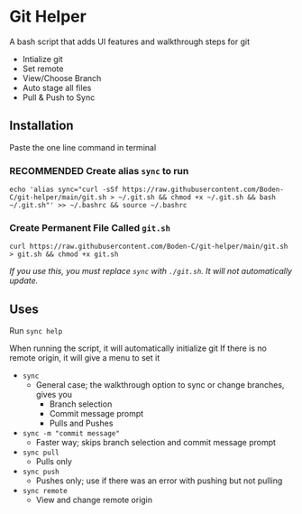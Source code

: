 # Git Helper
A bash script that adds UI features and walkthrough steps for git

- Intialize git
- Set remote
- View/Choose Branch
- Auto stage all files
- Pull & Push to Sync

## Installation
Paste the one line command in terminal

### RECOMMENDED Create alias `sync` to run
```
echo 'alias sync="curl -sSf https://raw.githubusercontent.com/Boden-C/git-helper/main/git.sh > ~/.git.sh && chmod +x ~/.git.sh && bash ~/.git.sh"' >> ~/.bashrc && source ~/.bashrc
```
### Create Permanent File Called `git.sh`
```
curl https://raw.githubusercontent.com/Boden-C/git-helper/main/git.sh > git.sh && chmod +x git.sh
```
_If you use this, you must replace `sync` with `./git.sh`. It will not automatically update._
## Uses
Run `sync help`

When running the script, it will automatically initialize git
If there is no remote origin, it will give a menu to set it

- `sync`
  - General case; the walkthrough option to sync or change branches, gives you
    - Branch selection
    - Commit message prompt
    - Pulls and Pushes
- `sync -m "commit message"`
  - Faster way; skips branch selection and commit message prompt
- `sync pull`
  - Pulls only
- `sync push`
  - Pushes only; use if there was an error with pushing but not pulling
- `sync remote`
  - View and change remote origin
